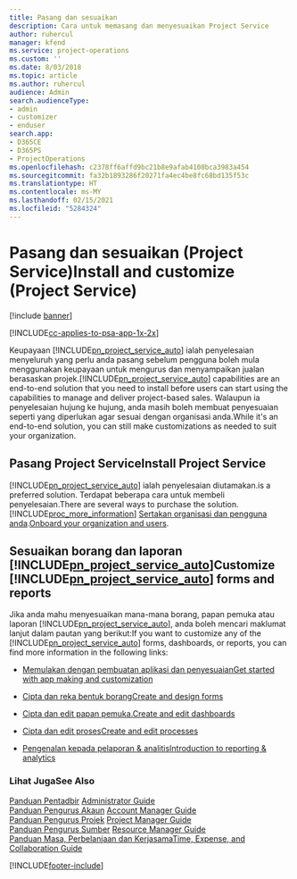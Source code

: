```yaml
---
title: Pasang dan sesuaikan
description: Cara untuk memasang dan menyesuaikan Project Service
author: ruhercul
manager: kfend
ms.service: project-operations
ms.custom: ''
ms.date: 8/03/2018
ms.topic: article
ms.author: ruhercul
audience: Admin
search.audienceType:
- admin
- customizer
- enduser
search.app:
- D365CE
- D365PS
- ProjectOperations
ms.openlocfilehash: c2378ff6affd9bc21b8e9afab4108bca3983a454
ms.sourcegitcommit: fa32b1893286f20271fa4ec4be8fc68bd135f53c
ms.translationtype: HT
ms.contentlocale: ms-MY
ms.lasthandoff: 02/15/2021
ms.locfileid: "5284324"
---
```

# <a name="install-and-customize-project-service"></a><span data-ttu-id="6d153-103">Pasang dan sesuaikan (Project Service)</span><span class="sxs-lookup"><span data-stu-id="6d153-103">Install and customize (Project Service)</span></span>

[!include [banner](../includes/psa-now-project-operations.md)]

[!INCLUDE[cc-applies-to-psa-app-1x-2x](../includes/cc-applies-to-psa-app-1x-2x.md)]

<span data-ttu-id="6d153-104">Keupayaan [!INCLUDE[pn_project_service_auto](../includes/pn-project-service-auto.md)] ialah penyelesaian menyeluruh yang perlu anda pasang sebelum pengguna boleh mula menggunakan keupayaan untuk mengurus dan menyampaikan jualan berasaskan projek.</span><span class="sxs-lookup"><span data-stu-id="6d153-104">[!INCLUDE[pn_project_service_auto](../includes/pn-project-service-auto.md)] capabilities are an end-to-end solution that you need to install before users can start using the capabilities to manage and deliver project-based sales.</span></span> <span data-ttu-id="6d153-105">Walaupun ia penyelesaian hujung ke hujung, anda masih boleh membuat penyesuaian seperti yang diperlukan agar sesuai dengan organisasi anda.</span><span class="sxs-lookup"><span data-stu-id="6d153-105">While it's an end-to-end solution, you can still make customizations as needed to suit your organization.</span></span>  
<!-- TODO: I expect to find the information on how to get and install this here. Please find that and add it here. Same for Project Service.--> 
  
## <a name="install-project-service"></a><span data-ttu-id="6d153-106">Pasang Project Service</span><span class="sxs-lookup"><span data-stu-id="6d153-106">Install Project Service</span></span>  
 [!INCLUDE[pn_project_service_auto](../includes/pn-project-service-auto.md)] <span data-ttu-id="6d153-107">ialah penyelesaian diutamakan.</span><span class="sxs-lookup"><span data-stu-id="6d153-107">is a preferred solution.</span></span> <span data-ttu-id="6d153-108">Terdapat beberapa cara untuk membeli penyelesaian.</span><span class="sxs-lookup"><span data-stu-id="6d153-108">There are several ways to purchase the solution.</span></span> [!INCLUDE[proc_more_information](../includes/proc-more-information.md)] <span data-ttu-id="6d153-109">[Sertakan organisasi dan pengguna anda](https://docs.microsoft.com/dynamics365/customerengagement/on-premises/admin/onboard-your-organization-and-users-to-dynamics-365-online).</span><span class="sxs-lookup"><span data-stu-id="6d153-109">[Onboard your organization and users](https://docs.microsoft.com/dynamics365/customerengagement/on-premises/admin/onboard-your-organization-and-users-to-dynamics-365-online).</span></span>  
  
## <a name="customize-pn_project_service_auto-forms-and-reports"></a><span data-ttu-id="6d153-110">Sesuaikan borang dan laporan [!INCLUDE[pn_project_service_auto](../includes/pn-project-service-auto.md)]</span><span class="sxs-lookup"><span data-stu-id="6d153-110">Customize [!INCLUDE[pn_project_service_auto](../includes/pn-project-service-auto.md)] forms and reports</span></span>  
 <span data-ttu-id="6d153-111">Jika anda mahu menyesuaikan mana-mana borang, papan pemuka atau laporan [!INCLUDE[pn_project_service_auto](../includes/pn-project-service-auto.md)], anda boleh mencari maklumat lanjut dalam pautan yang berikut:</span><span class="sxs-lookup"><span data-stu-id="6d153-111">If you want to customize any of the [!INCLUDE[pn_project_service_auto](../includes/pn-project-service-auto.md)] forms, dashboards, or reports, you can find more information in the following links:</span></span>  
  
- [<span data-ttu-id="6d153-112">Memulakan dengan pembuatan aplikasi dan penyesuaian</span><span class="sxs-lookup"><span data-stu-id="6d153-112">Get started with app making and customization</span></span>](https://docs.microsoft.com/dynamics365/customerengagement/on-premises/customize/getting-started-customization)  
  
- [<span data-ttu-id="6d153-113">Cipta dan reka bentuk borang</span><span class="sxs-lookup"><span data-stu-id="6d153-113">Create and design forms</span></span>](https://docs.microsoft.com/dynamics365/customerengagement/on-premises/customize/create-design-forms)  
  
- [<span data-ttu-id="6d153-114">Cipta dan edit papan pemuka.</span><span class="sxs-lookup"><span data-stu-id="6d153-114">Create and edit dashboards</span></span>](https://docs.microsoft.com/dynamics365/customerengagement/on-premises/customize/create-edit-dashboards)  
  
- [<span data-ttu-id="6d153-115">Cipta dan edit proses</span><span class="sxs-lookup"><span data-stu-id="6d153-115">Create and edit processes</span></span>](https://docs.microsoft.com/dynamics365/customerengagement/on-premises/customize/guide-staff-through-common-tasks-processes)  
  
- [<span data-ttu-id="6d153-116">Pengenalan kepada pelaporan & analitis</span><span class="sxs-lookup"><span data-stu-id="6d153-116">Introduction to reporting & analytics</span></span>](https://docs.microsoft.com/dynamics365/customerengagement/on-premises/analytics/reporting-analytics-with-dynamics-365)  
  
### <a name="see-also"></a><span data-ttu-id="6d153-117">Lihat Juga</span><span class="sxs-lookup"><span data-stu-id="6d153-117">See Also</span></span>  
 <span data-ttu-id="6d153-118">[Panduan Pentadbir](../psa/admin-guide.md) </span><span class="sxs-lookup"><span data-stu-id="6d153-118">[Administrator Guide](../psa/admin-guide.md) </span></span>  
 <span data-ttu-id="6d153-119">[Panduan Pengurus Akaun](../psa/account-manager-guide.md) </span><span class="sxs-lookup"><span data-stu-id="6d153-119">[Account Manager Guide](../psa/account-manager-guide.md) </span></span>  
 <span data-ttu-id="6d153-120">[Panduan Pengurus Projek](../psa/project-manager-guide.md) </span><span class="sxs-lookup"><span data-stu-id="6d153-120">[Project Manager Guide](../psa/project-manager-guide.md) </span></span>  
 <span data-ttu-id="6d153-121">[Panduan Pengurus Sumber](../psa/resource-manager-guide.md) </span><span class="sxs-lookup"><span data-stu-id="6d153-121">[Resource Manager Guide](../psa/resource-manager-guide.md) </span></span>  
 [<span data-ttu-id="6d153-122">Panduan Masa, Perbelanjaan dan Kerjasama</span><span class="sxs-lookup"><span data-stu-id="6d153-122">Time, Expense, and Collaboration Guide</span></span>](../psa/time-expense-collaboration-guide.md)


[!INCLUDE[footer-include](../includes/footer-banner.md)]